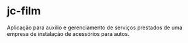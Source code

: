 # jc-film
Aplicação para auxilio e gerenciamento de serviços prestados de uma empresa de instalação de acessórios para autos.
